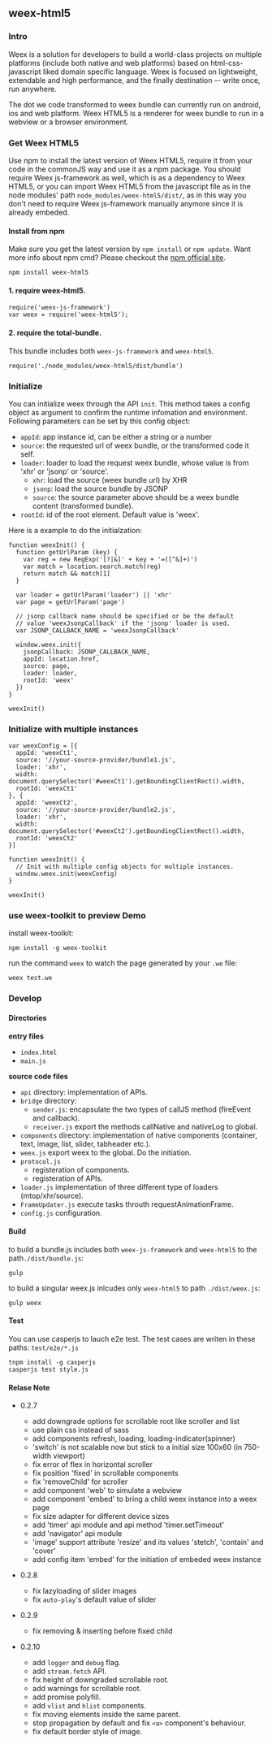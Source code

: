 ## weex-html5

### Intro

Weex is a solution for developers to build a world-class projects on multiple platforms (include both native and web platforms) based on html-css-javascript liked domain specific language. Weex is focused on lightweight, extendable and high performance, and the finally destination -- write once, run anywhere.

The dot we code transformed to weex bundle can currently run on android, ios and web platform. Weex HTML5 is a renderer for weex bundle to run in a webview or a browser environment.

### Get Weex HTML5

Use npm to install the latest version of Weex HTML5, require it from your code in the commonJS way and use it as a npm package. You should require Weex js-framework as well, which is as a dependency to Weex HTML5, or you can import Weex HTML5 from the javascript file as in the node modules' path ``node_modules/weex-html5/dist/``, as in this way you don't need to require Weex js-framework manually anymore since it is already embeded.

#### Install from npm

Make sure you get the latest version by ``npm install`` or ``npm update``. Want more info about npm cmd? Please checkout the [npm official site](https://docs.npmjs.com/).

```
npm install weex-html5
```

#### 1. require weex-html5.

```
require('weex-js-framework')
var weex = require('weex-html5');
```

#### 2. require the total-bundle.

This bundle includes both ``weex-js-framework`` and ``weex-html5``.

```
require('./node_modules/weex-html5/dist/bundle')
```

### Initialize

You can initialize weex through the API ``init``. This method takes a config object as argument to confirm the runtime infomation and environment. Following parameters can be set by this config object:

* ``appId``: app instance id, can be either a string or a number
* ``source``: the requested url of weex bundle, or the transformed code it self.
* ``loader``: loader to load the request weex bundle, whose value is from 'xhr' or 'jsonp' or 'source'.
  * ``xhr``: load the source (weex bundle url) by XHR
  * ``jsonp``: load the source bundle by JSONP
  * ``source``: the source parameter above should be a weex bundle content (transformed bundle).
* ``rootId``: id of the root element. Default value is 'weex'.

Here is a example to do the initialzation:

```
function weexInit() {
  function getUrlParam (key) {
    var reg = new RegExp('[?|&]' + key + '=([^&]+)')
    var match = location.search.match(reg)
    return match && match[1]
  }

  var loader = getUrlParam('loader') || 'xhr'
  var page = getUrlParam('page')

  // jsonp callback name should be specified or be the default
  // value 'weexJsonpCallback' if the 'jsonp' loader is used.
  var JSONP_CALLBACK_NAME = 'weexJsonpCallback'

  window.weex.init({
    jsonpCallback: JSONP_CALLBACK_NAME,
    appId: location.href,
    source: page,
    loader: loader,
    rootId: 'weex'
  })
}

weexInit()
```

### Initialize with multiple instances

```
var weexConfig = [{
  appId: 'weexCt1',
  source: '//your-source-provider/bundle1.js',
  loader: 'xhr',
  width: document.querySelector('#weexCt1').getBoundingClientRect().width,
  rootId: 'weexCt1'
}, {
  appId: 'weexCt2',
  source: '//your-source-provider/bundle2.js',
  loader: 'xhr',
  width: document.querySelector('#weexCt2').getBoundingClientRect().width,
  rootId: 'weexCt2'
}]

function weexInit() { 
  // Init with multiple config objects for multiple instances.
  window.weex.init(weexConfig)
}

weexInit()
```

### use weex-toolkit to preview Demo

install weex-toolkit:

```
npm install -g weex-toolkit
```

run the command ``weex`` to watch the page generated by your ``.we`` file:

```
weex test.we
```

### Develop

#### Directories

**entry files**

* ``index.html``
* ``main.js``

**source code files**

* ``api`` directory: implementation of APIs.
* ``bridge`` directory:
  * ``sender.js``: encapsulate the two types of callJS method (fireEvent and callback).
  * ``receiver.js`` export the methods callNative and nativeLog to global.
* ``components`` directory: implementation of native components (container, text, image, list, slider, tabheader etc.).
* ``weex.js`` export weex to the global. Do the initiation.
* ``protocol.js``
  * registeration of components.
  * registeration of APIs.
* ``loader.js`` implementation of three different type of loaders (mtop/xhr/source).
* ``FrameUpdater.js`` execute tasks throuth requestAnimationFrame.
* ``config.js`` configuration.

#### Build

to build a bundle.js includes both ``weex-js-framework`` and ``weex-html5`` to the path``./dist/bundle.js``:

```
gulp
```

to build a singular weex.js inlcudes only ``weex-html5`` to path ``./dist/weex.js``:

```
gulp weex
```

#### Test

You can use casperjs to lauch e2e test. The test cases are writen in these paths: ``test/e2e/*.js``

```
tnpm install -g casperjs
casperjs test style.js
```

#### Relase Note

* 0.2.7

  * add downgrade options for scrollable root like scroller and list
  * use plain css instead of sass
  * add components refresh, loading, loading-indicator(spinner)
  * 'switch' is not scalable now but stick to a initial size 100x60 (in 750-width viewport)
  * fix error of flex in horizontal scroller
  * fix position 'fixed' in scrollable components
  * fix 'removeChild' for scroller
  * add component 'web' to simulate a webview
  * add component 'embed' to bring a child weex instance into a weex page
  * fix size adapter for different device sizes
  * add 'timer' api module and api method 'timer.setTimeout'
  * add 'navigator' api module
  * 'image' support attribute 'resize' and its values 'stetch', 'contain' and 'cover'
  * add config item 'embed' for the initiation of embeded weex instance

* 0.2.8

  * fix lazyloading of slider images
  * fix `auto-play`'s default value of slider

* 0.2.9

  * fix removing & inserting before fixed child

* 0.2.10

  * add `logger` and `debug` flag.
  * add `stream.fetch` API.
  * fix height of downgraded scrollable root.
  * add warnings for scrollable root.
  * add promise polyfill.
  * add `vlist` and `hlist` components.
  * fix moving elements inside the same parent.
  * stop propagation by default and fix `<a>` component's behaviour.
  * fix default border style of image.

